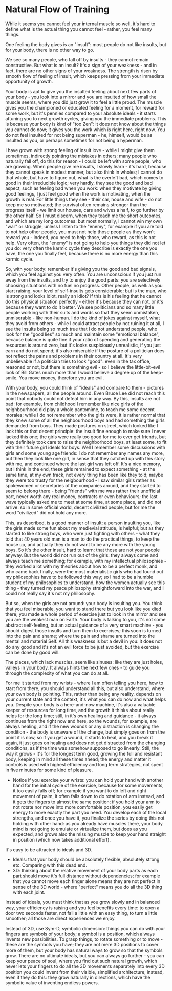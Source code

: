 # Natural Flow of Training

While it seems you cannot feel your internal muscle so well, it's hard to define what is the actual thing you cannot feel - rather, you feel many things.

One feeling the body gives is an "insult": most people do not like insults, but for your body, there is no other way to go.

We see so many people, who fall off by insults - they cannot remain constructive. But what is an insult? It's a sign of your weakness - and in fact, there are no other signs of your weakness. The strength is risen by smooth flow of feeling of insult, which keeps pressing from your immediate opportunity of growth.

Your body is apt to give you the insulted feeling about next few parts of your body - you look into a mirror and you are insulted of how small the muscle seems, where you did just grow it to feel a little proud. The muscle gives you the championed or educated feeling for a moment, for reward for some work, but it's pennies compared to your absolute ideals - it starts attuning you to next growth cycles, giving you the immediate problems. This is because your body is kind of "too Zen": it does not know about the things you cannot do now; it gives you the work which is right here, right now. You do not feel insulted for not being superman - he, himself, would be as insulted as you, or perhaps sometimes for not being a hyperman.

I have grown with strong feeling of insult love - while I might give them sometimes, indirectly pointing the mistakes in others; many people who naturally fall off, do this for reason - I could be left with some people, who are growing. When people give me insults, I slowly learn - it's hard, because they cannot speak in modest manner, but also think in wholes; I cannot do that whole, but have to figure out, what is the overleft bad, which comes to good in their irreducible logic; very hardly, they see the good and bad aspect, such as feeling bad when you work: when they motivate by giving good feelings, I just feel good when the work is motivating, when the growth is real. For little things they see - their car, house and wife - do not keep me so motivated; the survival often remains stronger than the progress itself - we limit our houses, cars and wives a half, to go further by the other half. So I must discern, when they teach me the short outcomes, and which are my long outcomes: but most normally, I cannot win my own "war" or struggle, unless I listen to the "enemy", for example if you are told to not help other people, you must not help those people as they won't reward you - indeed, you need to help those, who reward, as this is not help. Very often, the "enemy" is not going to help you things they did not let you do: very often the karmic cycle they describe is exactly the one you have, the one you finally feel, because there is no more energy than this karmic cycle.

So, with your body: remember it's giving you the good and bad signals, which you feel against you very often. You are unconscious if you just run away from the insults, and try to enjoy the good parts: you are selectively choosing situations with no fuel no progress. Other people, as well: as you start raising, your level of self-insults gets considerable; but is the man, who is strong and looks idiot, really an idiot? If this is his feeling that he cannot do this physical situation perfectly - either it's because they can not, or it's because they want to do it better. We see politicians and so many little people working with their suits and words so that they seem unmistaken, unmiserable - like non-human. I do the kind of jokes against myself, what they avoid from others - while I could attract people by not ruining it at all, I see the insults being so much true that I do not understand people, who look for the "good lies" so much and maintain some "emotional balance", because balance is quite fine if your ratio of spending and generating the resources is around zero, but it's looks suspiciously unrealistic, if you just earn and do not spend; it's also miserable if the posture of a politician does not reflect the pains and problems in their country at all. It's very unbelievable if a politician tries to look "good": even in the tax office, reasoned or not, but there is something evil - so I believe the little-bit-evil look of Bill Gates much more than I would believe a degree up of the keep-smile. You move money, therefore you are evil.

With your body, you could think of "ideals" and compare to them - pictures in the newspapers, all the people around. Even Bruce Lee did not reach this point that nobody could not defeat him in any way. By this, insults are not bad: for example, from childhood I remember like nice girls of the neighbourhood did play a whole pantomime, to teach me some decent morales; while I do not remember who the girls were, it is rather normal that they knew some of all the neighbourhood boys and had something the girls demanded from boys. They made postures on street, which looked like I lack this or that decent principle: the insult fine enough to make sure I never lacked this one; the girls were really too good for me to ever get friends, but they definitely took care to raise the neighborhood boys, at least some, to fit with their future girl ideals for boys. Well I remember some discussions with girls and some young age friends: I do not remember any names any more, but then they look like one girl, in sense that they catched up with this story with me, and continued where the last girl was left off. It's a nice memory, but I think in the end, these girls remained to expect something - at the same time, at my own track, not every thing has been like they told; maybe they were too trusty for the neigbourhood - I saw similar girls rather as spokewomen or secretaries of the companies around, and they started to seem to belong there - being "friends" with me was rather their unofficial part, never worth any real money, contracts or even behaviours; the last wave typically asked me to meet at some time, at some place, and did not arrive: so in some official world, decent civilized people, but for me the word "civilized" did not hold any more.

This, as described, is a good manner of insult: a person insulting you, like the girls made some fun about my medievial attitude, is helpful; but as they started to like strong boys, who were just fighting with others - what they told that 40 years old man is a man to do the practical things, to keep the house up, and actually they do not want to be any more with the young boys. So it's the other insult, hard to learn: that those are not your people anyway. But the world did not run out of the girls: they always come and always teach me something; for example, with my intellectual philosophies - they worked a lot with my theories about how to be a perfect monk, and who came back finally, were the most materialistic girls who had found out my philosophies have to be followed this way; so I had to be a humble student of my philosophies to understand, how the women actually see this thing - they turned my peace philosophy straightforward into the war, and I could not really say it's not my philosophy.

But so, when the girls are not around: your body is insulting you. You think that you feel miserable, you want to stand there but you look like you died there; you made a whole period of exercise just to look in the mirror and see you are the weakest man on Earth. Your body is talking to you, it's not some abstract self-feeling, but an actual guidance of a very smart machine - you should digest those insults and turn them to exercises; this soon is turned into the pain and shame; where the pain and shame are turned into the mental and material Self. All this weakness is but a devil in you: it does not do any good and it's not an evil force to be just avoided, but the exercise can be done by good will.

The places, which lack muscles, seem like sinuses: like they are just holes, valleys in your body. It always hints the next few ones - to guide you through the complexity of what you can do at all.

For me it started from my wrists - where I am often telling you here, how to start from there, you should understand all this, but also understand, where your own body is pointing. This, rather than being any reality, depends on your current state and the context, it's what you can do now and what helps you. Despite your body is a here-and-now machine, it's also a valuable keeper of resources for long time, and the growth it thinks about really helps for the long time; still, in it's own healing and guidance - it always continues from the right now and here, so the wounds, for example, are always healing, and if the new wounds or any distraction is changing the condition - the body is unaware of the change, but simply goes on from the point it is now, so if you get a wound, it starts to heal, and you break it again, it just goes on healing and does not get distracted from the changing conditions, as if the time was somehow supposed to go linearly. Still, the way it grows - it's for the longest term good, growing the full and resistant body, keeping in mind all these times ahead; the energy and matter it controls is used with highest efficiency and long term strategies, not spent in five minutes for some kind of pleasure.
- Notice if you exercise your wrists: you can hold your hand with another hand for the initial cycle of the exercise, because for some movements, it too easily falls off; for example if you want to do left and right movement of palm, it often falls down to do rotation of arm instead, and it gets the fingers to almost the same position; if you hold your arm to not rotate nor move into more comfortable position, you easily get energy to move exactly the part you need. You develop each of the local strengths, and once you have it, you finalize the series by doing this not holding with other hand: as you already have muscles there, your body mind is not going to emulate or virtualize them, but does as you expected, and grows also the missing muscle to keep your hand straight in position (which now takes additional effort).

It's easy to be attracted to ideals and 3D.
- Ideals: that your body should be absolutely flexible, absolutely strong etc. Comparing with this dead end.
- 3D: thinking about the relative movement of your body parts as each part should move it's full distance without dependencies; for example that you cannot move each finger alone means they are not perfect in sense of the 3D world - where "perfect" means you do all the 3D thing with each joint.

Instead of ideals, you must think that as you grow slowly and in balanced way, your efficiency is raising and you feel benefits every time: to open a door two seconds faster, not fail a little with an easy thing, to turn a little smoother; all those are direct experiences we enjoy.

Instead of 3D, use Sym-D, symbolic dimension: things you can do with your fingers are symbols of your body; a symbol is a position, which always invents new possibilities. To grasp things, to rotate something or to move - these are the symbols you have; they are not mere 3D positions to cover more of them, but your body has natural ways to grow so that the symbols grow. There are no ultimate ideals, but you can always go further - you can keep your peace of soul, where you find out such natural growth, which never lets your fingers to do all the 3D movements separately into every 3D position you could invent from their visible, simplified architecture; instead, even if they do this: they grow naturally in directions, which have the symbolic value of inventing endless powers.
